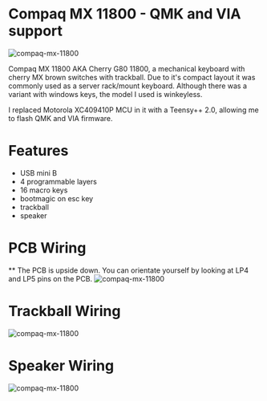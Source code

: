 # Compaq MX 11800 - QMK and VIA support
![compaq-mx-11800](https://github.com/vuckale/compaq-mx-11800-qmk-via/blob/main/overview.png?raw=true)

Compaq MX 11800 AKA Cherry G80 11800, a mechanical keyboard with cherry MX brown switches with trackball. Due to it's compact layout it was commonly used as a server rack/mount keyboard. Although there was a variant with windows keys, the model I used is winkeyless.

I replaced Motorola XC409410P MCU in it with a Teensy++ 2.0, allowing me to flash QMK and VIA firmware.

# Features

* USB mini B
* 4 programmable layers
* 16 macro keys
* bootmagic on esc key
* trackball
* speaker

# PCB Wiring
** The PCB is upside down. You can orientate yourself by looking at LP4 and LP5 pins on the PCB.
![compaq-mx-11800](https://github.com/vuckale/compaq-mx-11800-qmk-via/blob/main/docs/col-row-wiring.png?raw=true)

# Trackball Wiring
![compaq-mx-11800](https://github.com/vuckale/compaq-mx-11800-qmk-via/blob/main/docs/trackball-wiring.png?raw=true)

# Speaker Wiring 
![compaq-mx-11800](https://github.com/vuckale/compaq-mx-11800-qmk-via/blob/main/docs/speaker-wiring.png?raw=true)


<!-- * Keyboard Maintainer: [vuckale](https://github.com/yourusername)
Hardware Supported: *The PCBs, controllers supported*
Hardware Availability: *Links to where you can find this hardware*

Make example for this keyboard (after setting up your build environment):

    make compaq-mx-11800:default

Flashing example for this keyboard:i

    make compaq-mx-11800:default:flash

or for VIA support:
    
    make compaq-mx-11800:via:flash -->

<!--See the [build environment setup](https://docs.qmk.fm/#/getting_started_build_tools) and the [make instructions](https://docs.qmk.fm/#/getting_started_make_guide) for more information. Brand new to QMK? Start with our [Complete Newbs Guide](https://docs.qmk.fm/#/newbs).-->
